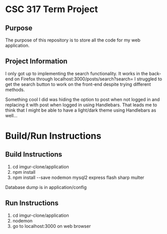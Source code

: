 # CSC 317 Term Project

## Purpose

The purpose of this repository is to store all the code for my web application.
## Project Information

I only got up to implementing the search functionality. It works in the back-end on Firefox through localhost:3000/posts/search?search=
I struggled to get the search button to work on the front-end despite trying different methods.

Something cool I did was hiding the option to post when not logged in and replacing it with post when logged in using Handlebars.
That leads me to think that I might be able to have a light/dark theme using Handlebars as well...

# Build/Run Instructions

## Build Instructions
1. cd imgur-clone/application
2. npm install
3. npm install --save nodemon mysql2 express flash sharp multer

Database dump is in application/config

## Run Instructions
1. cd imgur-clone/application
2. nodemon
3. go to localhost:3000 on web browser
